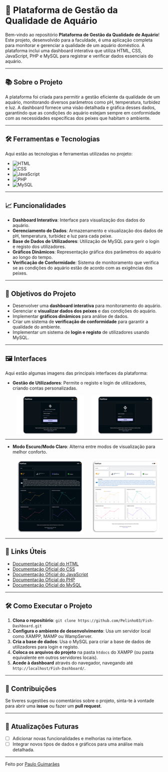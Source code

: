 # 🚀 Plataforma de Gestão da Qualidade de Aquário

Bem-vindo ao repositório **Plataforma de Gestão da Qualidade de Aquário**! Este projeto, desenvolvido para a faculdade, é uma aplicação completa para monitorar e gerenciar a qualidade de um aquário doméstico. A plataforma inclui uma dashboard interativa que utiliza HTML, CSS, JavaScript, PHP e MySQL para registrar e verificar dados essenciais do aquário.

---

## 📚 Sobre o Projeto

A plataforma foi criada para permitir a gestão eficiente da qualidade de um aquário, monitorando diversos parâmetros como pH, temperatura, turbidez e luz. A dashboard fornece uma visão detalhada e gráfica desses dados, garantindo que as condições do aquário estejam sempre em conformidade com as necessidades específicas dos peixes que habitam o ambiente.

---

## 🛠️ Ferramentas e Tecnologias

Aqui estão as tecnologias e ferramentas utilizadas no projeto:

-   ![HTML](https://img.shields.io/badge/Code-HTML-informational?style=flat&logo=html5&color=E34F26)
-   ![CSS](https://img.shields.io/badge/Code-CSS-informational?style=flat&logo=css3&color=1572B6)
-   ![JavaScript](https://img.shields.io/badge/Code-JavaScript-informational?style=flat&logo=javascript&color=F7DF1E)
-   ![PHP](https://img.shields.io/badge/Code-PHP-informational?style=flat&logo=php&color=777BB4)
-   ![MySQL](https://img.shields.io/badge/Code-MySQL-informational?style=flat&logo=mysql&color=4479A1)

---

## 📈 Funcionalidades

-   **Dashboard Interativa**: Interface para visualização dos dados do aquário.
-   **Gerenciamento de Dados**: Armazenamento e visualização dos dados de pH, temperatura, turbidez e luz para cada peixe.
-   **Base de Dados de Utilizadores**: Utilização de MySQL para gerir o login e registo dos utilizadores.
-   **Gráficos Dinâmicos**: Representação gráfica dos parâmetros do aquário ao longo do tempo.
-   **Verificação de Conformidade**: Sistema de monitoramento que verifica se as condições do aquário estão de acordo com as exigências dos peixes.

---

## 🎯 Objetivos do Projeto

-   Desenvolver uma **dashboard interativa** para monitoramento do aquário.
-   Gerenciar e **visualizar dados dos peixes** e das condições do aquário.
-   Implementar **gráficos dinâmicos** para análise de dados.
-   Criar um sistema de **verificação de conformidade** para garantir a qualidade do ambiente.
-   Implementar um sistema de **login e registo** de utilizadores usando MySQL.

---

## 🖼️ Interfaces

Aqui estão algumas imagens das principais interfaces da plataforma:

-   **Gestão de Utilizadores**: Permite o registo e login de utilizadores, criando contas personalizadas.

    <div style="display: flex; justify-content: space-around; flex-wrap: wrap;">
      <img src="./assets_img/login.png" alt="Login" width="45%"/>
      <img src="./assets_img/registo.png" alt="Registo" width="45%"/>
    </div>

---

-   **Modo Escuro/Modo Claro**: Alterna entre modos de visualização para melhor conforto.

    <div style="display: flex; justify-content: space-around; flex-wrap: wrap;">
      <img src="./assets_img/home1.png" alt="Login" width="45%"/>
      <img src="./assets_img/home2.png" alt="Registo" width="45%"/>
    </div>

---

## 🔗 Links Úteis

-   [Documentação Oficial do HTML](https://developer.mozilla.org/pt-BR/docs/Web/HTML)
-   [Documentação Oficial do CSS](https://developer.mozilla.org/pt-BR/docs/Web/CSS)
-   [Documentação Oficial do JavaScript](https://developer.mozilla.org/pt-BR/docs/Web/JavaScript)
-   [Documentação Oficial do PHP](https://www.php.net/manual/pt_BR/)
-   [Documentação Oficial do MySQL](https://dev.mysql.com/doc/)

---

## 🛠️ Como Executar o Projeto

1. **Clona o repositório**: `git clone https://github.com/Pelinho03/Fish-Dashboard.git`
2. **Configura o ambiente de desenvolvimento**: Usa um servidor local como XAMPP, MAMP ou WampServer.
3. **Cria a base de dados**: Usa o MySQL para criar a base de dados de utilizadores para login e registo.
4. **Coloca os arquivos do projeto** na pasta `htdocs` do XAMPP (ou pasta equivalente em outros servidores locais).
5. **Acede à dashboard** através do navegador, navegando até `http://localhost/Fish-Dashboard/`.

---

## 🙌 Contribuições

Se tiveres sugestões ou comentários sobre o projeto, sinta-te à vontade para abrir uma **issue** ou fazer um **pull request**.

---

## 📅 Atualizações Futuras

-   [ ] Adicionar novas funcionalidades e melhorias na interface.
-   [ ] Integrar novos tipos de dados e gráficos para uma análise mais detalhada.

---

Feito por [Paulo Guimarães](https://github.com/Pelinho03)
